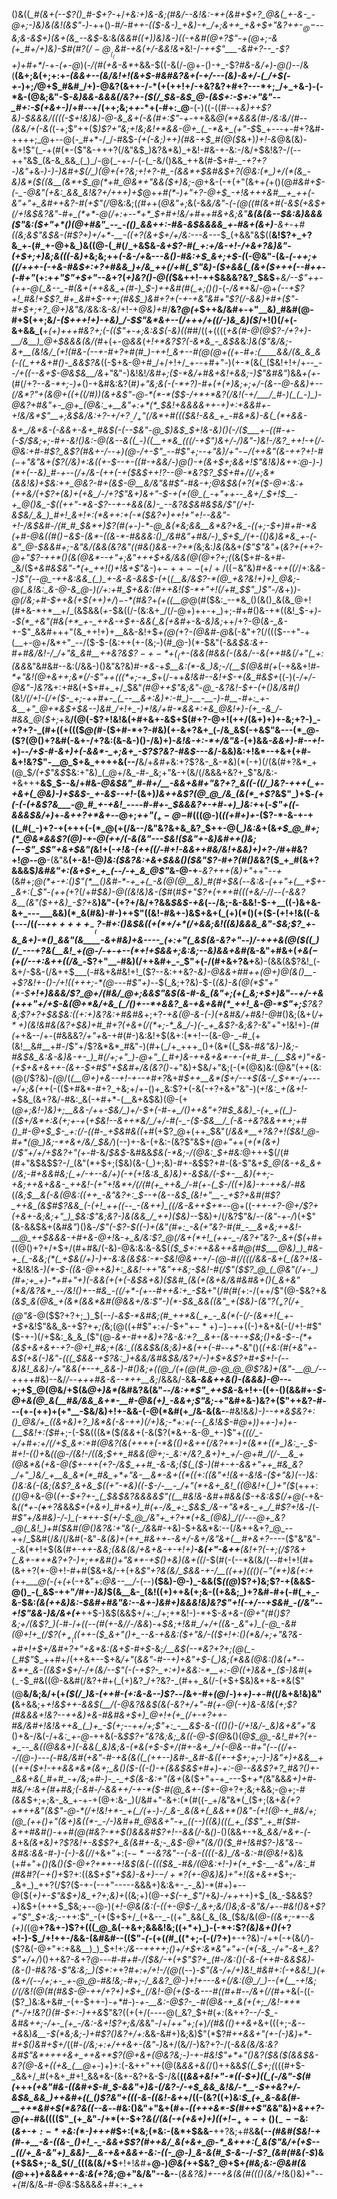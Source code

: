 ()&((*_#(&+(--$?()_#-$+?-*+/_+&:+)&-&;(#&/--&!&:-*+(&#+$+?_@&(_+-&-_-@+;-)&)&(&!(&$"-)_-++()-#_/-#++-(($-&-)_+&)-+_/+;&++_+&+$+"&?++-$_@-$--&;&-&$+)(&+(&_--&$_-&:&*(&&#((+)_)&)&_-)((-+&#(@+?$"-+(@+;-&(+_#+/+)&)-$_#(#$?(/-@__(_($_&_#-+&(+/-&&!_&+*&!-/_-++$"___-&#+?--_-$?+)+#+*_/-+_-(+-@_)(_-/(#(+&-&*_+&&-$((-&(/-@+-()-+_-$?_#&-&/+)-@()--_/&(__(&+;&(+;+:+_-(&&+*--(*&/&!+!(&+$-#&#&?&+(-+/---(&)-&+/-(_/+$(-+_-)+;_/_@+$_#&#_/+)-@&?(&++-/-*(+(++!+/-+&?&?+#+?---*+;_/+_+&-)-(-*&-(@&;&"-$_-&)&&-&&&(/&?+-($(/_$&-&$_@-(&$+:-$+:+"&"--_#+:-$(+&+-)_/+#--+/(++;&;+_+_-*+(-#+:_@__-(-)((-((#--+_&)++$?&)-$&&&/((((-$+!&)&)-@-&_&+(-&(#+:$"-+-_++&&_@(*+&&&(#-/&:&/(#_-_-(&&/+(-&(_(-+;$"++($_)$?+"&;+!&;&!+*&&-@+_(_-*&+_(+"-$_$_+---+-#+?&#-++++;_@+--@(-_#+*-/_/-#&$-*(+(-&;_)_++)(#&-+*_$_#(@($_&+)_)+!-&_@&(&)-&+!$"(_-+(#(*-($"&-+++?(/&"&$_)&?&*&)_+&!-#&-+-&:-/&/+$&!&?-/(--++"&$_(&-&_&&_(_)_/-@(_-+-/-(-(_-&/()&&_++&(#-$+#-*_-+?+?-)&"+*&_-)-)-)&#+$(/_)(@+(+?&;+!+?-#_-(&&*+$&#&$+?(@&:(*_)+/(*(&_-&)&*($((&__(&*+$_@(*+#_@&*+"&&($+)&;-@_+&-(-+(+"(&+_+(_+()(@_#&#+$-(-_-@&"(+&:_&&_&!&?+/+++)+$_@+_+#(*-)+"+?-@+$_-+!&+++&#__+_++(-&"+"+_&#++&?-#(+$"(/_@&:&;(*(#+*+(_@&"+;_&(-&*&/&"-(-$(@($(#(&+#(-&$(+&$+$($_/+!&$&?&"-#+_(*+*-@(/+:+--*+*_$+#+!&/+#+_+#&+&;&"__&_(&(&--_$&:&)&&&($"&:($+"+*()(@+#&"_--_-(()_&&++:-#&-&$&&&&_+-#&+(&+)__-&+*-+_#((&;&*$"&$&-(#$?+)+/+*-__-((+?(&+$+/+/&:---&---*_$_(+&&"&$((__&!$?+_+?&_+-(#_+-@+&_)&((@-(_#(/_+&$&*-&+_$?-#(_+:+/&-+!-/+&+?&)&"-(+$+;+)&;&_((_$($-_&)+*&;&;++_(-&-/+_&---_&()-#&:+$_&+;+$-(_(-@&"-(&*-(-++;_+_((/+++-(-+&-#&$+:+?+#&&_)+/&_++(/+#(_$"&)-_($+&&(_(&+($+++(--_#+*_+-(-#+"_(+:+*+"$"+$+"--&*+?(_+)&?()-@((_$&++!-++$&&&?&?_$&$__+*&/--$"++-(++-@(_&--_-#(&+(++&&_+(#-)_$-)++&#(#(_+;()()-*(-_/&*_+&/-@+*(--+$?+!_#&!+$$?_#+_&#+$-++;(#&$_)&#+?+(-+-+&"&#+"$?(/-&&)+#+($"-#+$+;+?_@+)&"&/&*&:&_-&_/+!-+_@&)+#_/__&?_@(+_$++&/&#+-+"__&)_#&#(@-#+$(++;&/_-($+++!+)-+&)_/-$$"&*&+--(/+++/+((/-)&_&)($_/+!()(/+(-&+&&_(__+_(+)+++#&?+;(-(($"+-+;&:&$(*-*&)(*(*_#_#_/((+((((_+&(#-@(@$?-/+?+)-__/&__)_@+$&&&*(*&/(#_+(+-@_&&_(_+!+*&?$?(-&*&_-_&$&_&:_)&($"&/&;-&+__(&!&/_(+!(#&-(--+-#+?+#(#_)-++!_&+--#(@(@+((+-#+:(____&&/(&_&_&(-((_++&+#()-_&&$?&_((-$+&-@+#_/+/+!+/_+--+#+"-)(+-*(&(_($&!+!+/+*--_--/+((--&+$-@&$&__/&*+"&"-)&!&!_/&#+;($-*&/+#&+&!+&&;-)$"&#&"_)&&_+(+-_(#(/+?-_-&-*+;-)+_()-+&#&:&?(#_)+"&;&(-(-*+?___)-#+(+_(*+)&;+;+/-(&--@-&&)+--*(/&*$?$"+(&__@_+((+((/_#_)_)(&+&$"-@-*(*-*($_$-/+*+*&?(/&!(-+/___/_#-)(_(_-)_)-@&?+#&"+-_@+_(@&:_+__&"+:+*(*_$&!+_&&&&_++-+)+:+&&#+-+!&/&*$"__+;&$&/&:+?-+_/_$+?__-/_+$"(/&*+#(_((_$&!-&&_+_-#&*&)-&(_(*+&&-&+_/&*&-(-&&+-&+_#&$(-(--$&"-@_$_)&$_$+!&-&)()(-_/($___+-((#-+-(-$_/_$&;+;-#+-&!()&:-@(&--&((_-)((__+*&_(((/-+$"_)&_+/-/_)&"-)&!-/&?_++!-+(/__-@&:+#-#$?_&$?_(_#&+-/--+)(@-/+-$"_--#$"+;--+"&)_/+"-$-/(++$&"(&-++?+!-#($-$+"&"_&+(__$?(/&)+:&((+-$-_-+-((#_-+&&/-)_@()-*+(&*_+_$+;&&+!$"&!&)&++:_@-)-)(*+(--&)_#-+--(/+/&-(++(-+($&$+$+!$?__--_@-*&?$?_$_$+#+/(/+;&*(&&!&)+$&:++_@&?__-#+(&$-@__&/&"&#$"-#&__-+;_@&$&(+?(*($-@+:&:+(++&/(+$?+(&)+(+&_/-/+?$"&*+)&*+"-$-+(+(@_(_-+"++--_&+/_$+!_$__-+_@()&_-$_((++"-*&-$?--+-+&&(&)-_--&?&$&#&$&/$"(/+!-_&$&/_&_)_#+!_&+!+:(*&++:+(-*($&?+)_++!+"+!-_-&&"-_+!-/&$&#-/(#_#_$&*+)$?(#(+-)-*-@_&(*&;&&__&*&?+&_-((+;-$+)_#+#-*&(+#-@&((#()_$-$&$-(&*-((&-*-#&&&:()_/&#&"+#&/-)_$+$_/(+-(()&)&*&_+-(-&"_@-$&_&#+;-___&"&/(&&(&?&"(*(#&*()&&_-+?+*(_&;&:_)&(_&&+_($"$"&"_+(*&?+(+_+?-@+"$?-++*()(&(@&*--+"+;&"+++$+_&/_&&$($_@(@+?+;(*(&($+#-&+#-_&/($_+&#&$&"-*(+_++!()+!&+$"&-_)+$-++--(+/+/((-$&"&)_#+&-++((/_/+:&_&--)$"(--@_-++&:&&_(_)_+-&-&-&&$-(+_(*(___&/&_$?-*(@_+&?&!+)+)_@&;-@(_&!&:_&-@-&_@-)(/+:+#_$+&&:(#++&!($-*+"+!(/+#_$$"_)$"-/&*+)_)-@(/&;+#-$++&(+$(++)+/_)_$-$-*(#&?_+_(+((__@_@(#($&:_--*&_()(&()_&(&_@+!(#+&-*+*__+/_(&$&&(*+*-$&((/-(&:&+_/(/-@+)++-+_)+;-#+#()&-+*((&!_$-*+)--_$(*_+&"(#&(+*_+-_++&-+$+-&_&(_&(+&#+*-&_-&)&;_++/+?-@(*&-_&-*+-$"_&&#+++"(&_++!+)+__&&-&!+$_+(@(_+?_-(@&#-@_&(-&"+?(/((($--+"-+(__+-@+/&*+"_--/($-$-(&:++(+-(&;-)(#_@-)(*-$&"(-&*&$&:&+-#+#&/&!-/_/+"&_&#__++&?&$$?-+-*+$($_(+$-(&&(#_&&(-(_&&/-_-&(++#_&(/+"(_+:(&&*&"&#&#--&:(/&&-)()&"&?&)_#-*&-_+_$__&:(*-&_)&;-/(__$(@&#(+_(-+&&+!_#-*+"____&!(@+&_++;&*(/_-$"++(((*+;-+_$_+(/-++*&!&#--&!+$-+(&_#&$+*((-)(_-/+/-@&"-)&?_&+:+#&(+$+#+_+/_$&"_(_#_@++$"&;&"-@_-&?&!-$+-(+()&/&#()_(&!_/(/+!-*(/+*($-_+;-++#+-_(_--__&+:&)+:-#_)-__-__-)-#__-#+:_+-&__+"_@+*&$+$&--)&#_/+!+_-)+!&/+#-*&&+:+&_@&!+)-(+_-&_/-#&&_@($+;+_&__/(@(-$?+!&!&(+#+&+-&$+$(#+?-@+!(++/(&+)+)+-&;+?-)_-+?+?-_(#+((+((($_@(#_-($+#-*+?-#&)(+-&+?&+_(-/&_&$(-+&$"&---(*_@-($?(@()+?&#(-&+-/+?&:(&-&-)()-/&)+)-_&!&-+:-*+/&"&-_(+)&&_-&&+)-#--+!-_+)_--/+$-#-&+)+(-&&*-_+;&+_-$?$?&?-#&$---&_/-&&)&:+!&*--+&+(+#_-_&+!&?$"-__@_$+&_++++&(--/__&/+*&#+*&:+?$?&-_&-*&)(*(-+)(/(&(#+?&*_+(@_$_/(+$"&$_$&:+"&)_(_@+/&_-#-_&;+"&-+(&/(/&&&+&?+_$"&/&:-+&+++__&$_$--&/+#&-_@&$&"_#-#+/__-&&+&#+"&?+?_&((-((/_)&?-+++(_+-+&+(_@&)-)+$&$-_+-&$--+!_-(&+)_)&++&$?(@_@_/&_(&(*_+$?_&$"_)+$_-(_+*_(-(-(_+_&$?&___-@_#_+-+&!_----#-#+-_$&&&?+-+#-+_)_)&:+*+(-_$"+((-&&&$&/+)_+-_&++?+*&+_--@+;_++"($_+-@-$_#(((@-)(*((+#+)+*-($?-*-&-+-+((_#(_-)+?-+(+++(-(*_@(+(/&--/&"&?&+&_&?_$++-@(*_)&:&*+(&*+$_@_#+;(*_@&*&&$?(@_)-+-@(++/(-&(&"---$&!($&"+-&)&#++()&;($-$-_$"_$$"+&+$&"(*&!+(-*+!&-(++((/-#+!-&&++#&/&!+*_&&)+)+?-/_#+#&?+!_@--_@__-(&"&__(+-&!-@_)&:($&?&:+&+$&&()($&"$?-#+?(#()&_&?($_+_#(&+?&&&$_)&#&"+:(&+$+_+_(--/-+_&_@$"_&-@-+__-_&?+++(&)+"_++"-_-+_(&#+;_@(*+-+:()$"(*__()&#-*-+_+(_-&(@(@__&)_#(#+$&(_--*&:&*-*(++"+(__+$+-_&+:(_$"-(++(*+?(/+#_$&)-@((&!&)&-($_#(#_$+"$?+(+*+#(((+&/-/_/--_(-&&?&__(&"($++&)_-$?+_&__)&"-(+?+/&/+?&&_$&$-+&_(--/&;-&-&&!-$-+__((-)&+&-&+_---___&&)(*_&(#&)-#-)++$"((&!-#&+-)&$+&+(_(+)(*()(+($-(+!+!&((-&(---/(*_(--+$+++++_-__($?-#+:()&$&((+(*+/+*(/+&&;&!((&)&&&_&"-$&;$?_+-&_&+)-*()_&&"(&____-&+#&)+&----_(+:+"(_&$_(&-&?+"--_)_/-+++_&(@($((_)(/_---+?&(__&!_+(@-/-+-+--(*+!+$&&+;&:&;--&)&&+&_#(*&-&"+#&+(*+&($-$(+(/--+:&++((/&_-*$?+"__-#&)(/++&#+_-_$"+(-/(#+&+?&+__&)-(&&(&$?&!_(-&+/-$&-(/&++$___(-#&+&#&!+!_($?--&:++&?-*&)-@&&+#_#++(@+)_@(*_&()__-+$?&!+-()-/+!((+++;-*(@---#$"+)--_$(_&;+?&)-$-(_(&)-&(@(*$"+"(*-$__+!+)&&&/$?_@+/(#&/_@+;&&$"&$(&-#-&_(&"+;(+(_&;+$+)&"--+/-+&(+++"+/+$-&(@+*&/+&_(_/()+--*+&&?_&-+&+&#(*_++!_&-@-*$"+;__$?&?&;$?+?+$&$&:($($+:+)&?&:+#&#&_+;+?-_+&(@-*&-(*-)(+&#&/+#&!-@_#()&;(&+(___/_$+*+)($&!&#&(&?+$&)+#_#+?(+&+(/(*+;-*_&_/-)(-_+_&$?-_&;&?-_&"+"+!&!+)_-(#(+_+&--/+-(#&&&?_/+"+_&-+#(#-)&:&!+$(&+:(*+!--(&-@-_-#_(+(&!__&#__+#-/$"+/$?&*&*_#&"-)(#+(_/+_+++_()+(&*((_$&_-#&"&)-)&;-#&$&_&:&-&)&-+-_)_#(/+;+"_)-@+"_(_#+)&-++&+&*-+-(+#_#-_(__$&$+)$"+&-(+$+&+&++-(&+-$+#$"+$&#+/&(&?()_-+"&)+$&/+"&;(-(*(@&)&:(@&"(++(&:(@(/$?&)_-(@_/(_(__@+)+&--+!-$+$--+#+?_&+#_$++__&*($+/--+$(&-/_$+*-/+-_-_-+/+;&(+_+(-(($+#&*-#+?_+&;+/+-()+_&:$?+(-&(-+?+&+"&"-)(*+!&:_+(*_&+!-+_$&_(&+?&/-#&:_&(-+#+*-(__&+&$&)(@-(+(_@+;&!-)&)+;__&&-/+_+*-$&/_)+/-$+(-#-+_/(*_)++&"+?_#_$_&&)_-(+_+((_)-(($+/&*+:&(+;+-+_(*+$&!--&++*&/_/+/-#(-_-($-$&__/_(-&-+&?&&+*+;+#()_#-@+$_$-_+:(/-((#-_+$&#&((*+#(+$?_@+(++_$&"(/_&&*__+?&?+!($&!_@-#+*(@_)&;-*+&+/&/_$&/_)(--)+-&-(+&:-(&?$"&$+*(@+"+*+(_+(*(&+)(/$"+/+/+$&?+"(+-#_-&/_$&$_-&#&&_$&(-*&;-/(@&:_$+#&:_@+++$(/(#(#+"&$&$$?-/_(&"(*+$+;($&)(&-(_)+;&)-#+-&$$?+#-(&-$"&_+$_@(&-+&_&+(/&;-#+&&#&;(_+/-+--&/+)(-+(+!&:&_&)&)+-&$&/(*-$+-__&)(++;-+&;++&+&&-_++&!-(+"+!&*+/(/(#(+_++&_/-#(+-(_$-/((+)&)-+-++*&/-#&_(____(&;_$__&(-&(@&:((++_-&"&?+:_$-*-*+_(&--&$_(&!+"__-_+$$?+$&#(#$?_++&_(&$_#$?&&_(-(+!_++((--_-(&++)_((/&-&++$+*_--@+((*-++-+?-@+/$?+(+&+-&;&;+"_)_$&:$"&;&?-)&(&&_/_++)($&)-*-$&)+/(/&?$"&/-_-(&"-+-/_)(+$"(&-&&$&+(&_#&"_)()&_-/$"(-$?-$((-)+(&"(#+:_-&(+"&?-#(#_-__&+&;++&!-__@_++$&&&-+#+&-@+!_&-*+_&/&:$?_@(/&+(*+!_(++-_-/&?+"&?-_&+($(*+#+((@()+?+/+$+/(#+#&/(-&)-@&:&:&-&$(*($_$+:++&&++&#_@(#_$___@&)_)_#&-+_(_-&&;(*(_+$&(_/+)-)+-&:&(&$&:-*-$&!_@&+_-+/-(_@-#(/(((/&&-&+(_(&?+!&*-+&!&!&_-)(*-$-((&-@++&)+:_&&!-++"&"++&;-$&!-#(/$"($$?_@_(_@&"(/+-_)(#+;+_+)-*+#+"+)(-&&(+(+(-&$&+&)($&#_(&(+(&+&/&#&#&+()(_&+&"(*&/&?&*_--/&!()+--#&_-((/+*-(+--#++&:+_-$_&+"(/_#(#(_+:-/($+$+/$"(@-$&?+&_(&$_&(@&_+(&*(&&*&#(@&&+/&:$"-)(*-$&_&&((&"_+($&)-(&"$?(_+?(/+__-(@$"&_-@($$?+?+;_)_$(--/-_&$-*&#&;(#_++*&(_+_-_&(*(-(/-(&*+!(_+-+$+_&!$"&&_&-+$?+_+;(_&;(@((+#$"+:+/-$+"+$-*+)-)-$_+_+((-)+&+&(-(/+!-#$"($-+-)(/+$&:_&_&_($"(@-_&+-#++&)+?&-&:+?__&+-(&-+-+$&;()+&-$--(*+(&$+&+&+-+?-@+!_#&;+(&:_((&&$_&_(&;&)+&(++(-#--+*-_&"()(*(+&:(#(+&"+-&$(+&(-)&"-(((_$&&-$+$$?&:_)+&&/&#&$&/&?+/-)+$+&$?+#+$+!-(--&)&!_&&)-/+"&&(+--+_&&-)-#()&;+((@_/(+(@(#_@-@_@_@$?&)+(&"-__@_/--+*+++#&)--&/_/--+++#&-&--*++__&;_/&&&/-&__&_-&&++&()-(&&&)-@--_-+;+$_@(@&/+$(&_@+)&*(_&#&?&(&"_--/&:+*$"_++$&_-&+!+-((+-()(&&#+_-$-@+&(@_&(__#&/&&_&+*-__#-@&(+)_-&&+;$"&;-_+"&#+&-)&?+($"++&?-#---(+-(++)+(+*__-$&/&)+!+-&&-(-@(*&#(+_/&-&(&-__-#&!&___&)-)--+*&$&?+:()_@&/+_((&+&)+?_)&*&(-&-++)(/+)&;-*+:+(--(_&!&$-#_@+)_)_+_+-)+)+-(__$&!+:($_#+;-(-$&(((&*($_(&&_+(-&($?(*&+-&-@_+-)$"+*(((/_-+/+#+:+/(/+$_&+:+#(@&?(&(++++(-*&(()+&++(/&?+*-)+(&*+((*_)&:_-_$-#+!-(()+*&*(_(@-/(_&!-/((&;_$++_#&&(@+;-_&:+/&?_&+)+_+/-@+#_/(/-__&_+(@&*&(+&-@($+_-++(+?-/&$_++#_-&-&;($(_($-)(#+-+-&&+"++_#&_&?_/+"_)&/_+__&_&*(*_#&_+*+"&-__&*-&+((*((+:((&"+!(&+-&!&-($+"&)(--)&:()&:&(-(&;(&$?_&+&_$(*_$($+"-*&)((-$-/-__-_/+"(*+&+_&!_((@&!+(_)+"($_(+++:_(()_@+&-@(*(+-$+?+-_(_$&$&?&&&&$"_((__#&!&-&#+#&&($-+&:&$(/_+_@_(-*+&-&_((*+-(__+__+?&_&&_$+(+&+)_#+&+)_#(+-/&_+:_$&$_/&-+"&*&-_+_/_#$?+!&_-/(*-#$"+/&#&)-/-)_(-*++-$(_+/-$_@_/&"+_+?+*(+&_(@&)_/(/---@+_&?_@(_&!_)+#($&#(@()&?&:+"&(_-_/&*&#-+&)-$+&&*&:--(/&++&+?_@_--++/_$&#(/_&_/(/&#(-&"-*&(&)+(++_#&++*-*-&+/-&+*_/&"&+(__#+&+?---_-($"&"&"-_-&(*+!+$(&(*_#+-++-&&;(&&(&/+&+_&-+-+!+)__-&_(+"_-&++__(&!+?(-+;(/$?&+(_&+-*+*&?+?-)+;+*&#()+"&*+-+$()_+&)(_&+(*_(_/-$(#(-(--*&(&/(--#+!+!(#+(&++?(*-@+!-#+#($&+&/-$+(+$&_$"+?&(&/_$&&-+-/__($(++)((()(-$"(*+)&(+:+(_++*___@(-(*+_(+_(-+&"+:_@&--__/-_(--)__($&)-@-)_-&&($_((@_)$?+)&;$?-$+$(&&$-@()_-(_&$-++"_/_#_+-)&)_$(&__&-_(&!((+)++&(+;&-((+&&;_)+?&#-#+(-#(_+_-&-$&:_(&(++&)&:-$&#+#&"&:--&+-)&#+)&&&!&)&?$"+!(-+/--+$&#_-(/&"--+!$"&&-)&/&+(+___++$-)&$(&&$+/+:_/+;+*&!-)-*+$-*&+&-(@+"(#()$?&;+/(&$?_)(*-#-/___+((--(#(+_-&/_/-/&&_)-+_$&;+!&#_/+/+((&-_&"+)_(-@_-&#(@+!+_(/$?($+_+_($((++-*($_&+"()+_--&-+&&:($+"&/-(($+!+:()(*&/+;+"&?&-+#+!+$+/&#+?+"+*&*&:(&+$-#+$-_&;_/__&$(--*&?+?+;(@(_-(_#$"_$_++#+/(++&+--$+&_/+"_(_&&"-#--+)+*&"+$-(_)&;(*&&(@&:()&(+*--&*+_&-((&$+$+/-/+(&/--$"(-(*-+$?-_+:+)+&&:-*__+:-@((+)&&+_($-)&#_(+$(_-$-$_#&((@-&&#(/&?+#+(_(+)&?_/+?&?-_(#++_&(/-(+$+$&)&*+&-*&($"(@__&/&;&/+(+_($(/_)&-(++#-(+:&-&--)$?_--/&+-#+_(@_/-)+_+)-+-#(_(/&+&!&)&"(__&+&&;+*+!&$++-&&$(__/(-_@&?&_&$(&(-&?+/+"-#(+-@(-+)&-&!&(+;$?(#&&&_+!&?--+_+_&)+&-#&#_&+$+)_@+!+(+_(/+-+?++-#&/&#+!&!&++&_(_)+_-$_(+;--_++/+;$"+:_-__&$-&-((_()()-(_/+!&/-_&)&+&"+"&*()+&-/&(-/+*&:_+-*_@-_++&(-&_$$?+"&?&;&;_&((-@-$(@_&()(@_$_@_-&!_#+?(+-+_--_&((@&&+)(-&&(_&)&;&-(*&(+$-$+/(#+-&+_/+(-@&--#+"(--((/+--/(@-)---(-#&/&#(+&"-#-+&(&((_(++--)&#-_&#-&((+-+$+;+;-)-)&"+)+&&__+_(_(++($+!-++&&*&*(&+;_&()($-((-()-+(&&$&$+#+)-*+:-@--&&$?+?_#&?()+-_&&+&(_#+#_-+/&;+#-)-_-_+$(*&-&:+"(&+_(&($+"+-+_---$+_+*(_&"&&_&+)+#-#&/+:&+(#+#&;(-&#-/-&&++/-*+*-*($-#(@_&+-($_+-@+?+;&;+&&;-@+;-#_(&&_$+;+;&-_&_+-+-+(@+:&-_)(/&#+"-&+:(*(#((-_+/&"&*(_($+;(&+_&(+?+*++&"(&$"-@-*(/+!&!+*-_+(_/(+-)-/_&-_&(&+(_&&+*()&"-(+!(@-+_#&/+;(@_(++()+"(&+)&((*-_-/-)&#+#_@&&+"-+_((--)((&)(((_+_($$"_+_#($_#-_&$+$+#&#()-++#(@(#&?-*+$()&&&#$?+!--&&(/_-&_()-_()(&&+-+&*_&&/+&+-(-&*+&_(&*&)+?$?&!+-&$$?+_&(&#+-&;-_&$-@+"(___&/()($_#+!&#$?-)&"&-_-&#&:&&-#-)-(-)-&(/_/+&+"+:(*-$-*-$-_&?&"--(-&-((((_-&)_/&-&:-#(@&!+*&)&(+#+"+_()(_&_()($-@+?+*+-+!&$(&(_-*((($&_-#&/(@&:+!-)+(+_+$-__-&"+/&:_#(#&#$?(-+$()+*$?+:((&$_+$"+$&)-&+)-$-/+*$?(+-@&)&)+"+!(&+&+*_$+;-_&+_)_++?(/$?($-+-(--+"-----&&&+)&:&+-_-_&)-*(#+)+--@($(*+)+-$"&$+)&_+?+;&)+*((&;+)(@_-+$(-+_$"_/+&_)-/++_++)+$_(&_-$&&$?+)&$+(+++$_$&;+--@-)(*+!-@&(&:(_-((+-@_$-/_&+;&/()&;&-&"&/+--#&!()&+$?+"$"_$+:&;-*-++:$"_-(+($+$+/_(+&--_-((+"_&&(_&_(&_($&/&(_@-((&+;-*--&(+)(_(@__+?&+-)$?+(((_@_&(-+&+;&&&!&;((+*+)_)-(-*+:$?_(&)&+()(_+?+!-)-$_/+!++-/&&-(&#&#--(($"_-(-_(+(_(_#_((*+;-(-$(/$?+)__+-+?&)-/++(-+(&(_/_)-($?&(-@+"+:+&&__)_)_$+!+:_/&--++++;()+/+$+:&*&"+"+-(*(-&_-/+"-&+_&?$"+/+/_)()++&?-_&_+?_@---#-#+#-/($&/-+(+$"$?+_(#-/&:()(-&-(++#-&&$&)-(&-()-#&?&-$"&:&;_)($+:+_+?_#+:+/+!-/(@(_(--)-*$"(&-/+/+)&!_#&#+:(-+&&!_)(+(&+/(--/+;+-_+-@_@-#&!&;-#+;-/_&&?_@-)+!+---&+(/&:(@_/_)--(*(__-+!&;(/(/&!(@(#(#&$-@-++/+?+)+$+_(/&!-@(+($-&---#_((#+#_--/&+(/(#+*+&(-((-($?_)&:&+&#_-(+-$++-)_-+*_#-)-*+-__&:-@$?-_-#(@&-+_&(+(+;_/&!-*+*(*-/+!&?()(#-$+:-)++&*$"&?((+(+/(----@(_&?_$+#(_+:_(&++?--_/-$_-&#&++;-/+-_(+_-/&:-&+!$?+;&/&_&"-/+/_++"+;(+_)_/(#&(()++&+_&+(((+;_-&*-*-+&_&)_&__-$(*&;&;-)+#$?()&?+/+:_&&-&#+)&;&)$"(*$?_#++&&+"(+-(-)&)+*-#+$()&#+$+/_((#_-(/&;+:+/++&+-(&"-)_&+/(&_/_/-)&?+?-/(*-&&(&/&:&?&#$"&*++++&+_++&+*$?(@+&+_(@&?&;-)-+-#&!$"+*+"()&?($&_($(&&$&-&?(@-&+((+&_(__@+*-)+)+:(-&++"++(@(&_&&+&(_/()++&&_$((_$+;(_(((#+$-_&&+/_#(+&+_#+!_&&*&-(&+-&?+&-$-/&(__((_&&+&!+"-*((-$+)((_(-/&"-$(#(_+++*(+&"_#&-((&#+$-#_$-&&"+)&-(/&?-/-+_$_&&_&!&/-*__-$++&?+/-&_$&_&&_)++&#+((_()$?&"+(((_-&_-((_&!-&+*+/((-(&?((+)&:_$_(+_&-&&(#-__++*&#+$(*&?&((--&_--#&:()&"+"&+(#+-_((+++&*-$(#++$"&_&"&)+_&++?-@(+-#_&(((($"_(+_&"-/+*(+-$+?_&(/(&(-+(+&+)+)((+!_$-_++-+()(_---$&:(_&+-$+:-*+$&:(*-)+++#_$+:(*&;(*&:-(&*+$&&-__++?&;+#&__&(--*(#&#($&!-+(#-+__-&-((&-_()+!_-_-&&+$$?(#++&/_&(+&+_@-*_&+++:(_&($"&/+(+$--_((/+_&-&"+)_&&)-__&-+&+&&+-&:-((-_@-)_&-&(#_$-&-*-/_-$?_(&#(#&(-$_)&(+$&$+;-&_$(/_(((&(&/+$__+!+!_&_#+__@-)_@&(_++$&?_@+$+_(#&;&:-@&#(&(@_++)_+&_&_&++-&:&(+?&;_@+"&/&"--&-__-(_&&?&)+--+&*(&(#((()(*&/+!_&()&)+"--_+(#_/&/&_-#-@&:_$&&&_&_+#+:+_++
